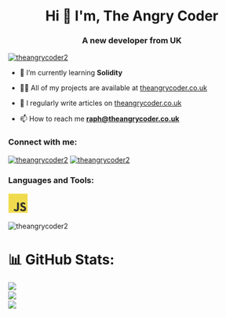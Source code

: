 <h1 align="center">Hi 👋 I'm, The Angry Coder</h1>
<h3 align="center">A new developer from UK</h3>

<p align="left"> <a href="https://github.com/ryo-ma/github-profile-trophy"><img src="https://github-profile-trophy.vercel.app/?username=theangrycoder2" alt="theangrycoder2" /></a> </p>

- 🌱 I’m currently learning **Solidity**

- 👨‍💻 All of my projects are available at [theangrycoder.co.uk](theangrycoder.co.uk)

- 📝 I regularly write articles on [theangrycoder.co.uk](theangrycoder.co.uk)

- 📫 How to reach me **raph@theangrycoder.co.uk**

<h3 align="left">Connect with me:</h3>
<p align="left">
<a href="https://twitter.com/theangrycoder2" target="blank"><img align="center" src="https://raw.githubusercontent.com/rahuldkjain/github-profile-readme-generator/master/src/images/icons/Social/twitter.svg" alt="theangrycoder2" height="30" width="40" /></a>
<a href="https://www.youtube.com/c/theangrycoder2" target="blank"><img align="center" src="https://raw.githubusercontent.com/rahuldkjain/github-profile-readme-generator/master/src/images/icons/Social/youtube.svg" alt="theangrycoder2" height="30" width="40" /></a>
</p>

<h3 align="left">Languages and Tools:</h3>
<p align="left"> <a href="https://developer.mozilla.org/en-US/docs/Web/JavaScript" target="_blank" rel="noreferrer"> <img src="https://raw.githubusercontent.com/devicons/devicon/master/icons/javascript/javascript-original.svg" alt="javascript" width="40" height="40"/> </a> </p>

<p><img align="center" src="https://github-readme-stats.vercel.app/api/top-langs?username=theangrycoder2&show_icons=true&locale=en&layout=compact" alt="theangrycoder2" /></p>

# 📊 GitHub Stats:
![](https://github-readme-stats.vercel.app/api?username=TheAngryCoder&theme=radical&hide_border=false&include_all_commits=false&count_private=false)<br/>
![](https://github-readme-streak-stats.herokuapp.com/?user=TheAngryCoder&theme=radical&hide_border=false)<br/>
![](https://github-readme-stats.vercel.app/api/top-langs/?username=TheAngryCoder&theme=radical&hide_border=false&include_all_commits=false&count_private=false&layout=compact)

